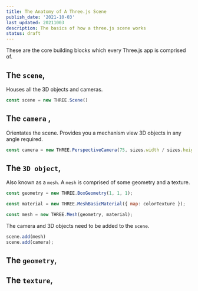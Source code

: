 ```yaml
---
title: The Anatomy of A Three.js Scene
publish_date: '2021-10-03'
last_updated: 20211003
description: The basics of how a three.js scene works
status: draft
---
```


These are the core building blocks which every Three.js app is comprised of.


## The `scene`,
Houses all the 3D objects and cameras.
```js
const scene = new THREE.Scene()
```

## The 	`camera` ,
 Orientates  the scene. Provides you a mechanism view 3D objects in any angle required.
```js
const camera = new THREE.PerspectiveCamera(75, sizes.width / sizes.height, 0.1, 100)
```

## The `3D object`, 

Also known as a `mesh`. A `mesh` is comprised of some geometry and a texture.

```js
const geometry = new THREE.BoxGeometry(1, 1, 1);

const material = new THREE.MeshBasicMaterial({ map: colorTexture });

const mesh = new THREE.Mesh(geometry, material);
```

The camera and 3D objects need to be added to the `scene`.

```js
scene.add(mesh)
scene.add(camera);
```


## The `geometry`,

## The `texture`,

